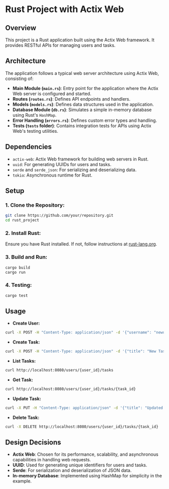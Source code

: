 # Rust Project with Actix Web

## Overview
This project is a Rust application built using the Actix Web framework. It provides RESTful APIs for managing users and tasks.

## Architecture
The application follows a typical web server architecture using Actix Web, consisting of:

- **Main Module (`main.rs`)**: Entry point for the application where the Actix Web server is configured and started.
- **Routes (`routes.rs`)**: Defines API endpoints and handlers.
- **Models (`models.rs`)**: Defines data structures used in the application.
- **Database Module (`db.rs`)**: Simulates a simple in-memory database using Rust's `HashMap`.
- **Error Handling (`errors.rs`)**: Defines custom error types and handling.
- **Tests (`tests` folder)**: Contains integration tests for APIs using Actix Web's testing utilities.

## Dependencies
- `actix-web`: Actix Web framework for building web servers in Rust.
- `uuid`: For generating UUIDs for users and tasks.
- `serde` and `serde_json`: For serializing and deserializing data.
- `tokio`: Asynchronous runtime for Rust.

## Setup
### 1. Clone the Repository:

```bash
git clone https://github.com/your/repository.git
cd rust_project
```
### 2. Install Rust:
Ensure you have Rust installed. If not, follow instructions at [rust-lang.org](rust-lang.org).

### 3. Build and Run:

```bash
cargo build 
cargo run
```
### 4. Testing:

```bash
cargo test
```
## Usage
- **Create User:**
``` bash
curl -X POST -H "Content-Type: application/json" -d '{"username": "newuser"}' http://localhost:8080/users
```
- **Create Task:**
``` bash
curl -X POST -H "Content-Type: application/json" -d '{"title": "New Task", "description": "Task Description", "status": "Todo"}' http://localhost:8080/users/{user_id}/tasks

```
- **List Tasks:**
``` bash
curl http://localhost:8080/users/{user_id}/tasks
```
- **Get Task:**
``` bash
curl http://localhost:8080/users/{user_id}/tasks/{task_id}

```
- **Update Task:**
``` bash
curl -X PUT -H "Content-Type: application/json" -d '{"title": "Updated Task", "description": "Updated Description", "status": "InProgress"}' http://localhost:8080/users/{user_id}/tasks/{task_id}

```
- **Delete Task:**
``` bash
curl -X DELETE http://localhost:8080/users/{user_id}/tasks/{task_id}
```

## Design Decisions

- **Actix Web**: Chosen for its performance, scalability, and asynchronous capabilities in handling web requests.
- **UUID**: Used for generating unique identifiers for users and tasks.
- **Serde**: For serialization and deserialization of JSON data.
- **In-memory Database**: Implemented using HashMap for simplicity in the example.
